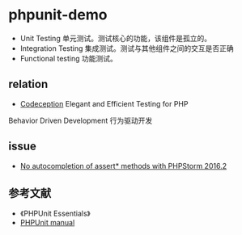 # phpunit-demo

- Unit Testing 单元测试。测试核心的功能，该组件是孤立的。
- Integration Testing 集成测试。测试与其他组件之间的交互是否正确
- Functional testing 功能测试。

## relation

- [Codeception](http://codeception.com/) Elegant and Efficient Testing for PHP

Behavior Driven Development 行为驱动开发

## issue

- [No autocompletion of assert* methods with PHPStorm 2016.2](https://github.com/sebastianbergmann/phpunit/issues/2243)

## 参考文献

- 《PHPUnit Essentials》
- [PHPUnit manual](https://phpunit.de/manual/current/en/index.html)